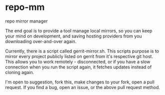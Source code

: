 repo-mm
=======

repo mirror manager

The end goal is to provide a tool manage local mirrors, so you can keep your mind on development, and saving hosting providers from you downloading over-and-over again.

Currently, there is a script called gerrit-mirror.sh. This scripts purpose is to mirror every project publicly listed on gerrit from it's respective git host. This allows you to work remotely - disconnected, or if you have a slow connection when you run the script again, it fetches updates instead of cloning again.

I'm open to suggestion, fork this, make changes to your fork, open a pull request.
If you find a bug, open an issue, or the above pull request method.